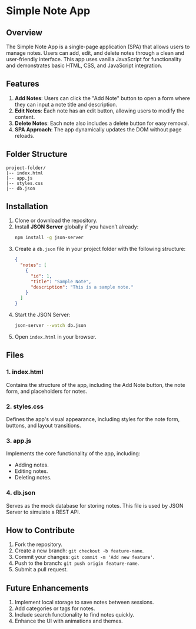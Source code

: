 # Simple Note App

## Overview
The Simple Note App is a single-page application (SPA) that allows users to manage notes. Users can add, edit, and delete notes through a clean and user-friendly interface. This app uses vanilla JavaScript for functionality and demonstrates basic HTML, CSS, and JavaScript integration.

## Features
1. **Add Notes**: Users can click the "Add Note" button to open a form where they can input a note title and description.
2. **Edit Notes**: Each note has an edit button, allowing users to modify the content.
3. **Delete Notes**: Each note also includes a delete button for easy removal.
4. **SPA Approach**: The app dynamically updates the DOM without page reloads.

## Folder Structure
```
project-folder/
|-- index.html
|-- app.js
|-- styles.css
|-- db.json
```

## Installation
1. Clone or download the repository.
2. Install **JSON Server** globally if you haven’t already:
   ```bash
   npm install -g json-server
   ```
3. Create a `db.json` file in your project folder with the following structure:
   ```json
   {
     "notes": [
       {
         "id": 1,
         "title": "Sample Note",
         "description": "This is a sample note."
       }
     ]
   }
   ```
4. Start the JSON Server:
   ```bash
   json-server --watch db.json
   ```
5. Open `index.html` in your browser.

## Files
### **1. index.html**
Contains the structure of the app, including the Add Note button, the note form, and placeholders for notes.

### **2. styles.css**
Defines the app's visual appearance, including styles for the note form, buttons, and layout transitions.

### **3. app.js**
Implements the core functionality of the app, including:
- Adding notes.
- Editing notes.
- Deleting notes.

### **4. db.json**
Serves as the mock database for storing notes. This file is used by JSON Server to simulate a REST API.

## How to Contribute
1. Fork the repository.
2. Create a new branch: `git checkout -b feature-name`.
3. Commit your changes: `git commit -m 'Add new feature'`.
4. Push to the branch: `git push origin feature-name`.
5. Submit a pull request.

## Future Enhancements
1. Implement local storage to save notes between sessions.
2. Add categories or tags for notes.
3. Include search functionality to find notes quickly.
4. Enhance the UI with animations and themes.


